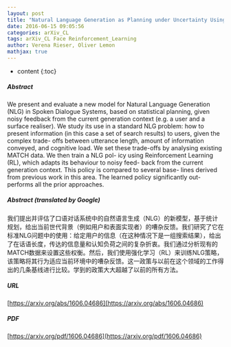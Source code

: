 ```yaml
---
layout: post
title: "Natural Language Generation as Planning under Uncertainty Using Reinforcement Learning"
date: 2016-06-15 09:05:56
categories: arXiv_CL
tags: arXiv_CL Face Reinforcement_Learning
author: Verena Rieser, Oliver Lemon
mathjax: true
---
```


* content
{:toc}

##### Abstract
We present and evaluate a new model for Natural Language Generation (NLG) in Spoken Dialogue Systems, based on statistical planning, given noisy feedback from the current generation context (e.g. a user and a surface realiser). We study its use in a standard NLG problem: how to present information (in this case a set of search results) to users, given the complex trade- offs between utterance length, amount of information conveyed, and cognitive load. We set these trade-offs by analysing existing MATCH data. We then train a NLG pol- icy using Reinforcement Learning (RL), which adapts its behaviour to noisy feed- back from the current generation context. This policy is compared to several base- lines derived from previous work in this area. The learned policy significantly out- performs all the prior approaches.

##### Abstract (translated by Google)
我们提出并评估了口语对话系统中的自然语言生成（NLG）的新模型，基于统计规划，给出当前世代背景（例如用户和表面实现者）的嘈杂反馈。我们研究了它在标准NLG问题中的使用：给定用户的信息（在这种情况下是一组搜索结果），给出了在话语长度，传达的信息量和认知负荷之间的复杂折衷。我们通过分析现有的MATCH数据来设置这些权衡。然后，我们使用强化学习（RL）来训练NLG策略，该策略将其行为适应当前环境中的嘈杂反馈。这一政策与以前在这个领域的工作得出的几条基线进行比较。学到的政策大大超越了以前的所有方法。

##### URL
[https://arxiv.org/abs/1606.04686](https://arxiv.org/abs/1606.04686)

##### PDF
[https://arxiv.org/pdf/1606.04686](https://arxiv.org/pdf/1606.04686)

